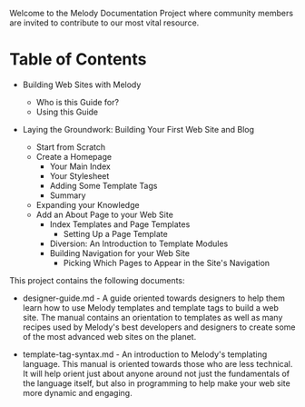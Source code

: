 Welcome to the Melody Documentation Project where community members are invited to contribute to our most vital resource.

# Table of Contents

* Building Web Sites with Melody
    * Who is this Guide for?
    * Using this Guide

* Laying the Groundwork: Building Your First Web Site and Blog
    * Start from Scratch
    * Create a Homepage
        * Your Main Index
        * Your Stylesheet
        * Adding Some Template Tags
        * Summary
    * Expanding your Knowledge
    * Add an About Page to your Web Site
        * Index Templates and Page Templates
            * Setting Up a Page Template
        * Diversion: An Introduction to Template Modules
        * Building Navigation for your Web Site
            * Picking Which Pages to Appear in the Site's Navigation
        

This project contains the following documents:

* designer-guide.md - A guide oriented towards designers to help them learn how to use Melody templates and template tags to build a web site. The manual contains an orientation to templates as well as many recipes used by Melody's best developers and designers to create some of the most advanced web sites on the planet.

* template-tag-syntax.md - An introduction to Melody's templating language. This manual is oriented towards those who are less technical. It will help orient just about anyone around not just the fundamentals of the language itself, but also in programming to help make your web site more dynamic and engaging.